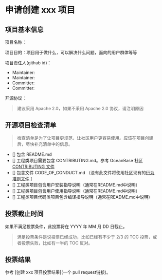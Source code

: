 # 申请创建 xxx 项目

## 项目基本信息

项目名称：

项目目的：项目用于做什么，可以解决什么问题，面向的用户群体等等

项目责任人(github id)：
- Maintainer:
- Maintainer:
- Committer:
- Committer:

开源协议：

> 建议采用 Apache 2.0，如果不采用 Apache 2.0 协议，请注明原因

## 开源项目检查清单

> 检查清单是为了让项目更规范，让社区用户更容易使用。应该在项目创建后，尽快补充清单中的信息。

- [] 包含 README.md
- [] 工程类项目需要包含 CONTRIBUTING.md。参考 OceanBase 社区 [CONTRIBUTING 文件](https://github.com/oceanbase/.github/blob/main/CONTRIBUTING.md)
- [] 包含文件 CODE_OF_CONDUCT.md （没有此文件将使用社区现有的[行为准则文件](https://github.com/oceanbase/.github/blob/main/CODE_OF_CONDUCT.md) ）
- [] 工程类项目包含用户安装指导说明（通常在README.md中说明）
- [] 工程类项目包含用户使用指导说明（通常在README.md中说明）
- [] 工程类项目代码类项目包含编译指导说明（通常在README.md中说明）

## 投票截止时间
如果不满足投票条件，此投票将在 YYYY 年 MM 月 DD 日截止。

> 满足投票条件是说投票已经成功，比如已经有不少于 2/3 的 TOC 投票，或者投票失败，比如有一半的 TOC 反对。


## 投票结果
参考 [创建 xxx 项目投票结果](一个 pull request链接)。
